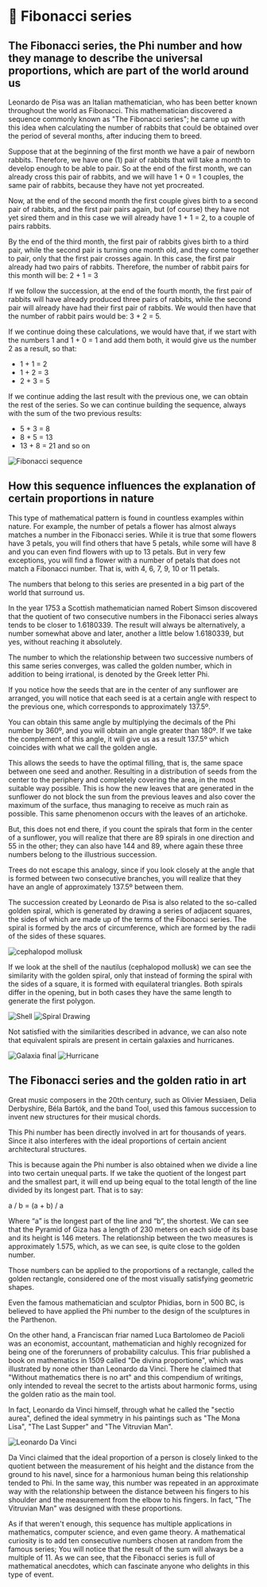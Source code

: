 # 🥇 Fibonacci series

## The Fibonacci series, the Phi number and how they manage to describe the universal proportions, which are part of the world around us

Leonardo de Pisa was an Italian mathematician, who has been better known
throughout the world as Fibonacci. This mathematician discovered a sequence
commonly known as "The Fibonacci series"; he came up with this idea when
calculating the number of rabbits that could be obtained over the period of
several months, after inducing them to breed.

Suppose that at the beginning of the first month we have a pair of newborn
rabbits. Therefore, we have one (1) pair of rabbits that will take a month to
develop enough to be able to pair. So at the end of the first month, we can
already cross this pair of rabbits, and we will have 1 + 0 = 1 couples, the same
pair of rabbits, because they have not yet procreated.

Now, at the end of the second month the first couple gives birth to a second
pair of rabbits, and the first pair pairs again, but (of course) they have not
yet sired them and in this case we will already have 1 + 1 = 2, to a couple of
pairs rabbits.

By the end of the third month, the first pair of rabbits gives birth to a third
pair, while the second pair is turning one month old, and they come together to
pair, only that the first pair crosses again. In this case, the first pair
already had two pairs of rabbits. Therefore, the number of rabbit pairs for this
month will be: 2 + 1 = 3

If we follow the succession, at the end of the fourth month, the first pair of
rabbits will have already produced three pairs of rabbits, while the second pair
will already have had their first pair of rabbits. We would then have that the
number of rabbit pairs would be: 3 + 2 = 5.

If we continue doing these calculations, we would have that, if we start with
the numbers 1 and 1 + 0 = 1 and add them both, it would give us the number 2 as
a result, so that:

- 1 + 1 = 2
- 1 + 2 = 3
- 2 + 3 = 5

If we continue adding the last result with the previous one, we can obtain the
rest of the series. So we can continue building the sequence, always with the
sum of the two previous results:

- 5 + 3 = 8
- 8 + 5 = 13
- 13 + 8 = 21 and so on

![Fibonacci sequence](_static/images/fibonacci/fibonacci1.jpg)

## How this sequence influences the explanation of certain proportions in nature

This type of mathematical pattern is found in countless examples within nature.
For example, the number of petals a flower has almost always matches a number in
the Fibonacci series. While it is true that some flowers have 3 petals, you will
find others that have 5 petals, while some will have 8 and you can even find
flowers with up to 13 petals. But in very few exceptions, you will find a flower
with a number of petals that does not match a Fibonacci number. That is, with 4,
6, 7, 9, 10 or 11 petals.

The numbers that belong to this series are presented in a big part of the world
that surround us.

In the year 1753 a Scottish mathematician named Robert Simson discovered that
the quotient of two consecutive numbers in the Fibonacci series always tends to
be closer to 1.6180339. The result will always be alternatively, a number
somewhat above and later, another a little below 1.6180339, but yes, without
reaching it absolutely.

The number to which the relationship between two successive numbers of this same
series converges, was called the golden number, which in addition to being
irrational, is denoted by the Greek letter Phi.

If you notice how the seeds that are in the center of any sunflower are
arranged, you will notice that each seed is at a certain angle with respect to
the previous one, which corresponds to approximately 137.5º.

You can obtain this same angle by multiplying the decimals of the Phi number by
360º, and you will obtain an angle greater than 180º. If we take the complement
of this angle, it will give us as a result 137.5º which coincides with what we
call the golden angle.

This allows the seeds to have the optimal filling, that is, the same space
between one seed and another. Resulting in a distribution of seeds from the
center to the periphery and completely covering the area, in the most suitable
way possible. This is how the new leaves that are generated in the sunflower do
not block the sun from the previous leaves and also cover the maximum of the
surface, thus managing to receive as much rain as possible. This same phenomenon
occurs with the leaves of an artichoke.

But, this does not end there, if you count the spirals that form in the center
of a sunflower, you will realize that there are 89 spirals in one direction and
55 in the other; they can also have 144 and 89, where again these three numbers
belong to the illustrious succession.

Trees do not escape this analogy, since if you look closely at the angle that is
formed between two consecutive branches, you will realize that they have an
angle of approximately 137.5º between them.

The succession created by Leonardo de Pisa is also related to the so-called
golden spiral, which is generated by drawing a series of adjacent squares, the
sides of which are made up of the terms of the Fibonacci series. The spiral is
formed by the arcs of circumference, which are formed by the radii of the sides
of these squares.

![cephalopod mollusk](_static/images/fibonacci/fibonacci2.jpg)

If we look at the shell of the nautilus (cephalopod mollusk) we can see the
similarity with the golden spiral, only that instead of forming the spiral with
the sides of a square, it is formed with equilateral triangles. Both spirals
differ in the opening, but in both cases they have the same length to generate
the first polygon.

![Shell](_static/images/fibonacci/fibonacci3.jpg)
![Spiral Drawing](_static/images/fibonacci/fibonacci4.jpg)

Not satisfied with the similarities described in advance, we can also note that
equivalent spirals are present in certain galaxies and hurricanes.

![Galaxia final](_static/images/fibonacci/fibonacci5.jpg)
![Hurricane](_static/images/fibonacci/fibonacci6.jpg)

## The Fibonacci series and the golden ratio in art

Great music composers in the 20th century, such as Olivier Messiaen, Delia
Derbyshire, Béla Bartók, and the band Tool, used this famous succession to
invent new structures for their musical chords.

This Phi number has been directly involved in art for thousands of years. Since
it also interferes with the ideal proportions of certain ancient architectural
structures.

This is because again the Phi number is also obtained when we divide a line into
two certain unequal parts. If we take the quotient of the longest part and the
smallest part, it will end up being equal to the total length of the line
divided by its longest part. That is to say:

a / b = (a + b) / a

Where “a” is the longest part of the line and “b”, the shortest. We can see that
the Pyramid of Giza has a length of 230 meters on each side of its base and its
height is 146 meters. The relationship between the two measures is approximately
1.575, which, as we can see, is quite close to the golden number.

Those numbers can be applied to the proportions of a rectangle, called the
golden rectangle, considered one of the most visually satisfying geometric
shapes.

Even the famous mathematician and sculptor Phidias, born in 500 BC, is believed
to have applied the Phi number to the design of the sculptures in the Parthenon.

On the other hand, a Franciscan friar named Luca Bartolomeo de Pacioli was an
economist, accountant, mathematician and highly recognized for being one of the
forerunners of probability calculus. This friar published a book on mathematics
in 1509 called "De divina proportione", which was illustrated by none other than
Leonardo da Vinci. There he claimed that "Without mathematics there is no art"
and this compendium of writings, only intended to reveal the secret to the
artists about harmonic forms, using the golden ratio as the main tool.

In fact, Leonardo da Vinci himself, through what he called the "sectio aurea",
defined the ideal symmetry in his paintings such as "The Mona Lisa", "The Last
Supper" and "The Vitruvian Man".

![Leonardo Da Vinci](_static/images/fibonacci/fibonacci7.jpg)

Da Vinci claimed that the ideal proportion of a person is closely linked to the
quotient between the measurement of his height and the distance from the ground
to his navel, since for a harmonious human being this relationship tended to
Phi. In the same way, this number was repeated in an approximate way with the
relationship between the distance between his fingers to his shoulder and the
measurement from the elbow to his fingers. In fact, "The Vitruvian Man" was
designed with these proportions.

As if that weren't enough, this sequence has multiple applications in
mathematics, computer science, and even game theory. A mathematical curiosity is
to add ten consecutive numbers chosen at random from the famous series; You will
notice that the result of the sum will always be a multiple of 11. As we can
see, that the Fibonacci series is full of mathematical anecdotes, which can
fascinate anyone who delights in this type of event.

